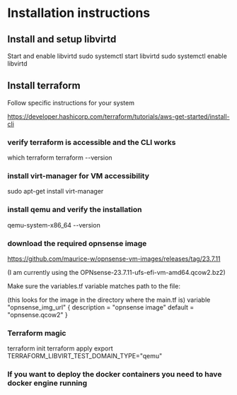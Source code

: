 # Installation instructions

## Install and setup libvirtd

Start and enable libvirtd
    sudo systemctl start libvirtd
    sudo systemctl enable libvirtd

## Install terraform
Follow specific instructions for your system

https://developer.hashicorp.com/terraform/tutorials/aws-get-started/install-cli

### verify terraform is accessible and the CLI works
which terraform
terraform --version


### install virt-manager for VM accessibility
sudo apt-get install virt-manager


### install qemu and verify the installation
qemu-system-x86_64 --version

### download the required opnsense image
https://github.com/maurice-w/opnsense-vm-images/releases/tag/23.7.11

(I am currently using the OPNsense-23.7.11-ufs-efi-vm-amd64.qcow2.bz2)

Make sure the variables.tf variable matches path to the file:

(this looks for the image in the directory where the main.tf is)
variable "opnsense_img_url" {
  description = "opnsense image"
  default = "opnsense.qcow2"
}

### Terraform magic
terraform init
terraform apply
export TERRAFORM_LIBVIRT_TEST_DOMAIN_TYPE="qemu"

### If you want to deploy the docker containers you need to have docker engine running
